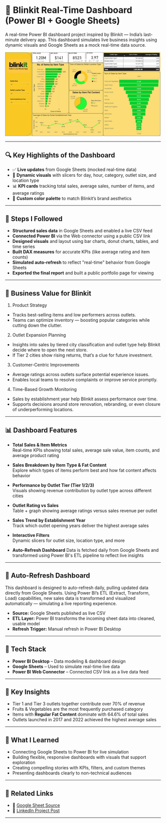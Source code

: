 # 🚀 Blinkit Real-Time Dashboard (Power BI + Google Sheets)

A real-time Power BI dashboard project inspired by Blinkit — India’s last-minute delivery app. This dashboard simulates live business insights using dynamic visuals and Google Sheets as a mock real-time data source.

![Blinkit Dashboard Preview](./blinkit-dashboard-preview.png)

---

## 🔍 Key Highlights of the Dashboard

- ✅ **Live updates** from Google Sheets (mocked real-time data)
- 🎯 **Dynamic visuals** with slicers for day, hour, category, outlet size, and location type
- 📊 **KPI cards** tracking total sales, average sales, number of items, and average ratings
- 🎨 **Custom color palette** to match Blinkit’s brand aesthetics

---

## 🔧 Steps I Followed

- **Structured sales data** in Google Sheets and enabled a live CSV feed
- **Connected Power BI** via the Web connector using a public CSV link
- **Designed visuals** and layout using bar charts, donut charts, tables, and time series
- **Built DAX measures** for accurate KPIs (like average rating and item counts)
- **Simulated auto-refresh** to reflect "real-time" behavior from Google Sheets
- **Exported the final report** and built a public portfolio page for viewing

---

## 🏪 Business Value for Blinkit
1. Product Strategy
- Tracks best-selling items and low performers across outlets.
- Teams can optimize inventory — boosting popular categories while cutting down the clutter.
  
2. Outlet Expansion Planning
- Insights into sales by tiered city classification and outlet type help Blinkit decide where to open the next store.
- If Tier 2 cities show rising returns, that’s a clue for future investment.
  
3. Customer-Centric Improvements
- Average ratings across outlets surface potential experience issues.
- Enables local teams to resolve complaints or improve service promptly.
  
4. Time-Based Growth Monitoring
- Sales by establishment year help Blinkit assess performance over time.
- Supports decisions around store renovation, rebranding, or even closure of underperforming locations.

---

## 📊 Dashboard Features

- **Total Sales & Item Metrics**  
  Real-time KPIs showing total sales, average sale value, item counts, and average product rating

- **Sales Breakdown by Item Type & Fat Content**  
  Explore which types of items perform best and how fat content affects behavior

- **Performance by Outlet Tier (Tier 1/2/3)**  
  Visuals showing revenue contribution by outlet type across different cities

- **Outlet Rating vs Sales**  
  Table + graph showing average ratings versus sales revenue per outlet

- **Sales Trend by Establishment Year**  
  Track which outlet opening years deliver the highest average sales

- **Interactive Filters**  
  Dynamic slicers for outlet size, location type, and more

- **Auto-Refresh Dashboard**
   Data is fetched daily from Google Sheets and transformed using Power BI's ETL pipeline to reflect live insights
  
---

## 🔄 Auto-Refresh Dashboard

This dashboard is designed to auto-refresh daily, pulling updated data directly from Google Sheets. Using Power BI’s ETL (Extract, Transform, Load) capabilities, new sales data is transformed and visualized automatically — simulating a live reporting experience.

- **Source:** Google Sheets published as live CSV
- **ETL Layer:** Power BI transforms the incoming sheet data into cleaned, usable model
- **Refresh Trigger:** Manual refresh in Power BI Desktop 

---

## 🔧 Tech Stack

- **Power BI Desktop** – Data modeling & dashboard design
- **Google Sheets** – Used to simulate real-time live data
- **Power BI Web Connector** – Connected CSV link as a live data feed

---

## 📌 Key Insights

- Tier 1 and Tier 3 outlets together contribute over 70% of revenue
- Fruits & Vegetables are the most frequently purchased category
- Items with **Regular Fat Content** dominate with 64.6% of total sales
- Outlets launched in 2017 and 2022 achieved the highest average sales

---

## 🧠 What I Learned

- Connecting Google Sheets to Power BI for live simulation
- Building flexible, responsive dashboards with visuals that support exploration
- Creating compelling stories with KPIs, filters, and custom themes
- Presenting dashboards clearly to non-technical audiences

---

## 🔗 Related Links

- 📌 [Google Sheet Source](https://docs.google.com/spreadsheets/d/1A6u2E2ezaduOi0ALr2BFBzxVtkJrGkVEjZJuxaZxTZY/edit?usp=sharing)
- 📘 [LinkedIn Project Post](https://www.linkedin.com/posts/yukti-garg-8397b4218_powerbi-dataanalytics-blinkit-activity-7354722000776450048-mhQT?utm_source=share&utm_medium=member_desktop&rcm=ACoAADbvbq0BuWuZY59wYVaOQNE_dzsBWSy4ksE)

---


